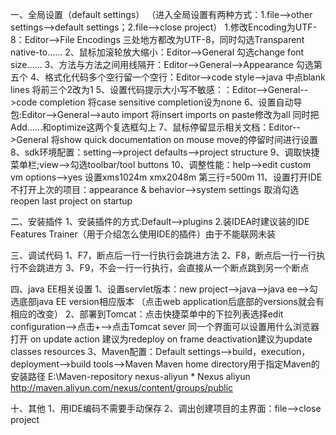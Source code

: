 一、全局设置（default settings）
（进入全局设置有两种方式：1.file-->other settings-->default settings；2.file-->close project）
1.修改Encoding为UTF-8：Editor-->File Encodings 
三处地方都改为UTF-8，同时勾选Transparent native-to……
2、鼠标加滚轮放大缩小：Editor-->General  勾选change font size……
3、方法与方法之间用线隔开：Editor-->General-->Appearance 勾选第五个
4、格式化代码多个空行留一个空行：Editor-->code style-->java 中点blank lines 将前三个2改为1
5、设置代码提示大小写不敏感：：Editor-->General-->code completion  将case sensitive completion设为none
6、设置自动导包:Editor-->General-->auto import 将insert imports on paste修改为all 同时把Add……和optimize这两个复选框勾上
7、鼠标停留显示相关文档：Editor-->General  将show quick documentation on mouse move的停留时间进行设置
8、sdk环境配置：setting-->project defaults-->project structure
9、调取快捷菜单栏;view-->勾选toolbar/tool buttons
10、调整性能：help-->edit custom vm options-->yes 设置xms1024m xmx2048m 第三行=500m
11、设置打开IDE不打开上次的项目：appearance & behavior-->system settings 取消勾选reopen last project on startup

二、安装插件
1、安装插件的方式:Default-->plugins
2.装IDEA时建议装的IDE Features Trainer（用于介绍怎么使用IDE的插件）由于不能联网未装

三、调试代码
1、F7，断点后一行一行执行会跳进方法
2、F8，断点后一行一行执行不会跳进方
3、F9，不会一行一行执行，会直接从一个断点跳到另一个断点

四、java EE相关设置
1、设置servlet版本：new project-->java-->java ee-->勾选底部java EE version相应版本 （点击web application后底部的versions就会有相应的改变）
2、部署到Tomcat：点击快捷菜单中的下拉列表选择edit configuration-->点击+-->点击Tomcat sever   同一个界面可以设置用什么浏览器打开
on update action 建议为redeploy   on frame deactivation建议为update classes resources
3、Maven配置：Default settings-->build，execution，deployment-->build tools-->Maven
Maven home directory用于指定Maven的安装路径
<localRepository>E:\Maven-repository</localRepository>
<mirror>
        <id>nexus-aliyun</id>
        <mirrorOf>*</mirrorOf>
        <name>Nexus aliyun</name>
        <url>http://maven.aliyun.com/nexus/content/groups/public</url>
    </mirror> 



十、其他
1、用IDE编码不需要手动保存
2、调出创建项目的主界面：file-->close project

